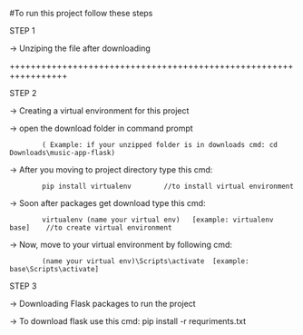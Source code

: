 #To run this project follow these steps

STEP 1 

-> Unziping the file after downloading 

+++++++++++++++++++++++++++++++++++++++++++++++++++++++++++++++++

STEP 2

-> Creating a virtual environment for this project

-> open the download folder in command prompt 

			( Example: if your unzipped folder is in downloads cmd: cd Downloads\music-app-flask)

-> After you moving to project directory type this cmd:
			
			pip install virtualenv        //to install virtual environment


-> Soon after packages get download type this cmd: 

			virtualenv (name your virtual env)   [example: virtualenv base]    //to create virtual environment

-> Now, move to your virtual environment by following cmd: 

			(name your virtual env)\Scripts\activate  [example: base\Scripts\activate]

STEP 3

-> Downloading Flask packages to run the project

-> To download flask use this cmd:
	pip install -r requriments.txt
